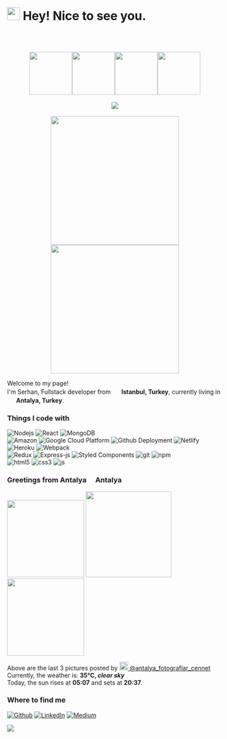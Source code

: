 <h1><img src="https://emojis.slackmojis.com/emojis/images/1531849430/4246/blob-sunglasses.gif?1531849430" width="30"/> Hey! Nice to see you.</h1>
<br>
<br>
<p align="center">
  <img src="https://media3.giphy.com/media/ln7z2eWriiQAllfVcn/200w.webp" width="100"><img src="https://i.giphy.com/media/eNAsjO55tPbgaor7ma/200w.webp" width="100"><img src="https://i.giphy.com/media/KzJkzjggfGN5Py6nkT/200.webp" width="100"><img src="https://i.giphy.com/media/IdyAQJVN2kVPNUrojM/200.webp" width="100"><br><br>
  <img src="https://camo.githubusercontent.com/936a08778c7e4885053d148c07bbd2339dfbdd80/68747470733a2f2f6665726f73732e6e65742f782f6e6f6465322e676966" /><br><br>
  <img src="https://little.kylerconway.com/images/golang-what.gif" width="300"><img src="https://intro.rustbridge.com/img/ferris.gif" width="300">
</p>

<p>Welcome to my page! </br> I'm Serhan, Fullstack developer from <img src="https://cdn-icons-png.flaticon.com/512/3909/3909414.png" width="17"/> <b>Istanbul, Turkey</b>, currently living in <img src="https://cdn-icons-png.flaticon.com/512/3909/3909414.png" width="17"/> <b>Antalya, Turkey</b>. </p>
<h3>Things I code with</h3>
<p>
  <img alt="Nodejs" src="https://img.shields.io/badge/-Nodejs-43853d?style=flat-square&logo=Node.js&logoColor=white" />
  <img alt="React" src="https://img.shields.io/badge/-React-45b8d8?style=flat-square&logo=react&logoColor=white" />
  <img alt="MongoDB" src="https://img.shields.io/badge/-MongoDB-13aa52?style=flat-square&logo=mongodb&logoColor=white" />
  <br>
  
  <img alt="Amazon" src="https://img.shields.io/badge/-Amazon-FF69B4?style=flat-square&logo=amazon&logoColor=white" />
  <img alt="Google Cloud Platform" src="https://img.shields.io/badge/-Google_Cloud_Platform-1a73e8?style=flat-square&logo=google-cloud&logoColor=white" />
  <img alt="Github Deployment" src="https://img.shields.io/badge/-Github_Actions-2088FF?style=flat-square&logo=github-actions&logoColor=white" />
  <img alt="Netlify" src="https://img.shields.io/badge/-Netlify-8DD6F9?style=flat-square&logo=webpack&logoColor=white" /> 
  <img alt="Heroku" src="https://img.shields.io/badge/-Heroku-430098?style=flat-square&logo=heroku&logoColor=white" />
  <img alt="Webpack" src="https://img.shields.io/badge/-Webpack-8DD6F9?style=flat-square&logo=webpack&logoColor=white" /> 
  
  <br>
  
  <img alt="Redux" src="https://img.shields.io/badge/-Redux-764ABC?style=flat-square&logo=redux&logoColor=white" />
  <img alt="Express-js" src="https://img.shields.io/badge/-Express-6e93d8?style=flat-square&logo=express&logoColor=white" />
  
  
  <img alt="Styled Components" src="https://img.shields.io/badge/-Styled_Components-db7092?style=flat-square&logo=styled-components&logoColor=white" />
  <img alt="git" src="https://img.shields.io/badge/-Git-F05032?style=flat-square&logo=git&logoColor=white" />
  <img alt="npm" src="https://img.shields.io/badge/-NPM-CB3837?style=flat-square&logo=npm&logoColor=white" />
  <br>
  <img alt="html5" src="https://img.shields.io/badge/-HTML5-E34F26?style=flat-square&logo=html5&logoColor=white" />
  <img alt="css3" src="https://img.shields.io/badge/-CSS3-078c12?style=flat-square&logo=css3&logoColor=white" />
  <img alt="js" src="https://img.shields.io/badge/-JAVASCRIPT-ce5504?style=flat-square&logo=javascript&logoColor=white" />
  
  

  
 
</p>




<h3>Greetings from Antalya <img src="https://cdn-icons-png.flaticon.com/512/3909/3909414.png" width="13"/> Antalya</h3>
  <p>
 <img src="https://rentilen.sirv.com/erus-group_antalya-konyaalti_02-1024x576.jpg" width="180" alt="" />
 <img src="https://rentilen.sirv.com/Antalya-konyaalti-scaled.jpg" width="200"  alt="" />
 <img src="https://rentilen.sirv.com/5f5e26542af10716e40ce530.webp" width="180"  alt="" />

<p>Above are the last 3 pictures posted by <a href="https://www.instagram.com/antalya_fotograflar_cennet/" target="_blank"><img src="https://upload.wikimedia.org/wikipedia/commons/thumb/e/e7/Instagram_logo_2016.svg/1024px-Instagram_logo_2016.svg.png" width="20"/> @antalya_fotograflar_cennet</a><br/>Currently, the weather is: <b> 35°C, <i>clear sky</i></b></br>Today, the sun rises at <b>05:07</b> and sets at <b>20:37</b>.</p>
<h3>Where to find me</h3>
<p>
  <a href="https://github.com/serhankuyumcu" target="_blank"><img alt="Github" src="https://img.shields.io/badge/GitHub-%2312100E.svg?&style=for-the-badge&logo=Github&logoColor=white" /></a>
  <a href="https://www.linkedin.com/in/serhan-kuyumcu-2b7350113/" target="_blank"><img alt="LinkedIn" src="https://img.shields.io/badge/linkedin-%230077B5.svg?&style=for-the-badge&logo=linkedin&logoColor=white" /></a> 
  <a href="https://medium.com/@serhankuyumcu" target="_blank"><img alt="Medium" src="https://img.shields.io/badge/medium-%2312100E.svg?&style=for-the-badge&logo=medium&logoColor=white" /></a>
</p>
<a href="https://docdro.id/UBW4BnZ" target="_blank"><img src="https://img.shields.io/badge/-Personal CV-<COLOR>" /> </a>



